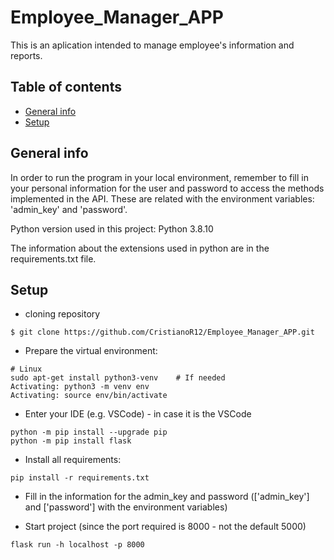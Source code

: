# Employee_Manager_APP
This is an aplication intended to manage employee's information and reports.

## Table of contents
* [General info](#general-info)
* [Setup](#setup)

## General info
In order to run the program in your local environment, remember to fill in your personal information for the user and password to access the 
methods implemented in the API. These are related with the environment variables: 'admin_key' and 'password'.

Python version used in this project: Python 3.8.10

The information about the extensions used in python are in the requirements.txt file.

## Setup

* cloning repository
```
$ git clone https://github.com/CristianoR12/Employee_Manager_APP.git
```
* Prepare the virtual environment:
```
# Linux
sudo apt-get install python3-venv    # If needed
Activating: python3 -m venv env
Activating: source env/bin/activate
```

* Enter your IDE (e.g. VSCode) - in case it is the VSCode
```
python -m pip install --upgrade pip
python -m pip install flask
```

* Install all requirements:
```
pip install -r requirements.txt
```

* Fill in the information for the admin_key and password (['admin_key'] and ['password'] with the environment variables)
 
* Start project (since the port required is 8000 - not the default 5000)
```
flask run -h localhost -p 8000
```






